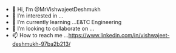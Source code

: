 - 👋 Hi, I’m @MrVishwajeetDeshmukh
- 👀 I’m interested in ...
- 🌱 I’m currently learning ...E&TC Engineering
- 💞️ I’m looking to collaborate on ...
- 📫 How to reach me ...https://www.linkedin.com/in/vishwajeet-deshmukh-97ba2b213/

<!---
MrVishwajeetDeshmukh/MrVishwajeetDeshmukh is a ✨ special ✨ repository because its `README.md` (this file) appears on your GitHub profile.
You can click the Preview link to take a look at your changes.
--->

